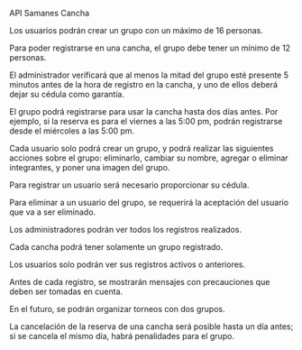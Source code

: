 API Samanes Cancha

Los usuarios podrán crear un grupo con un máximo de 16 personas.

Para poder registrarse en una cancha, el grupo debe tener un mínimo de 12 personas.

El administrador verificará que al menos la mitad del grupo esté presente 5 minutos antes de la hora de registro en la cancha, y uno de ellos deberá dejar su cédula como garantía.

El grupo podrá registrarse para usar la cancha hasta dos días antes. Por ejemplo, si la reserva es para el viernes a las 5:00 pm, podrán registrarse desde el miércoles a las 5:00 pm.

Cada usuario solo podrá crear un grupo, y podrá realizar las siguientes acciones sobre el grupo: eliminarlo, cambiar su nombre, agregar o eliminar integrantes, y poner una imagen del grupo.

Para registrar un usuario será necesario proporcionar su cédula.

Para eliminar a un usuario del grupo, se requerirá la aceptación del usuario que va a ser eliminado.

Los administradores podrán ver todos los registros realizados.

Cada cancha podrá tener solamente un grupo registrado.

Los usuarios solo podrán ver sus registros activos o anteriores.

Antes de cada registro, se mostrarán mensajes con precauciones que deben ser tomadas en cuenta.

En el futuro, se podrán organizar torneos con dos grupos.

La cancelación de la reserva de una cancha será posible hasta un día antes; si se cancela el mismo día, habrá penalidades para el grupo.
